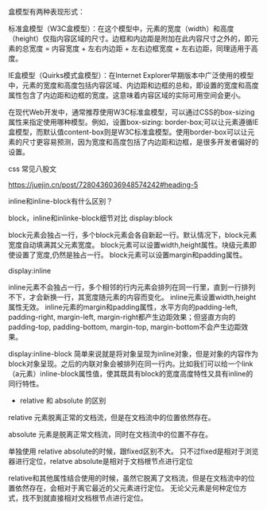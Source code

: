 盒模型有两种表现形式：

标准盒模型（W3C盒模型）：在这个模型中，元素的宽度（width）和高度（height）仅指内容区域的尺寸。边框和内边距是附加在此内容尺寸之外的，即元素的总宽度 = 内容宽度 + 左右内边距 + 左右边框宽度 + 左右边距，同理适用于高度。

IE盒模型（Quirks模式盒模型）：在Internet Explorer早期版本中广泛使用的模型中，元素的宽度和高度包括内容区域、内边距和边框的总和，即设置的宽度和高度属性包含了内边距和边框的宽度。这意味着内容区域的实际可用空间会更小。

在现代Web开发中，通常推荐使用W3C标准盒模型，可以通过CSS的box-sizing属性来指定使用哪种模型。例如，设置box-sizing: border-box;可以让元素遵循IE盒模型，而默认值content-box则是W3C标准盒模型。使用border-box可以让元素的尺寸更容易预测，因为宽度和高度包括了内边距和边框，是很多开发者偏好的设置。


css 常见八股文

https://juejin.cn/post/7280436036948574242#heading-5

inline和inline-block有什么区别？

block，inline和inlinke-block细节对比
display:block

block元素会独占一行，多个block元素会各自新起一行。默认情况下，block元素宽度自动填满其父元素宽度。
block元素可以设置width,height属性。块级元素即使设置了宽度,仍然是独占一行。
block元素可以设置margin和padding属性。

display:inline

inline元素不会独占一行，多个相邻的行内元素会排列在同一行里，直到一行排列不下，才会新换一行，其宽度随元素的内容而变化。
inline元素设置width,height属性无效。
inline元素的margin和padding属性，水平方向的padding-left, padding-right, margin-left, margin-right都产生边距效果；但竖直方向的padding-top, padding-bottom, margin-top, margin-bottom不会产生边距效果。

display:inline-block
简单来说就是将对象呈现为inline对象，但是对象的内容作为block对象呈现。之后的内联对象会被排列在同一行内。比如我们可以给一个link（a元素）inline-block属性值，使其既具有block的宽度高度特性又具有inline的同行特性。

- relative 和 absolute 的区别

relative 元素脱离正常的文档流，但是在文档流中的位置依然存在。

absolute 元素是脱离正常文档流，同时在文档流中的位置不存在。

单独使用 relative absolute的时候，跟fixed区别不大。
只不过fixed是相对于浏览器进行定位，relatve absolute是相对于文档根节点进行定位

relative和其他属性结合使用的时候，虽然它脱离了文档流，但是在文档流中的位置依然存在，会相对于离它最近的父元素进行定位。
无论父元素是何种定位方式，找不到就直接相对文档根节点进行定位。